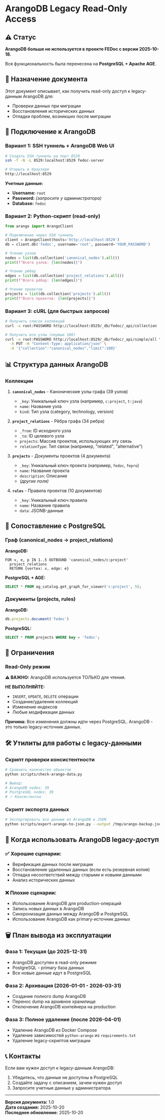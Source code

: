 # ArangoDB Legacy Read-Only Access

## ⚠️ Статус
**ArangoDB больше не используется в проекте FEDoc с версии 2025-10-18.**

Вся функциональность была перенесена на **PostgreSQL + Apache AGE**.

## 📖 Назначение документа
Этот документ описывает, как получить read-only доступ к legacy-данным ArangoDB для:
- Проверки данных при миграции
- Восстановления исторических данных
- Отладки проблем, возникших после миграции

## 🔌 Подключение к ArangoDB

### Вариант 1: SSH туннель + ArangoDB Web UI
```bash
# Создать SSH туннель на порт 8529
ssh -f -N -L 8529:localhost:8529 fedoc-server

# Открыть в браузере
http://localhost:8529
```

**Учетные данные:**
- **Username:** `root`
- **Password:** *(запросите у администратора)*
- **Database:** `fedoc`

### Вариант 2: Python-скрипт (read-only)
```python
from arango import ArangoClient

# Подключение через SSH туннель
client = ArangoClient(hosts='http://localhost:8529')
db = client.db('fedoc', username='root', password='YOUR_PASSWORD')

# Чтение узлов
nodes = list(db.collection('canonical_nodes').all())
print(f"Всего узлов: {len(nodes)}")

# Чтение рёбер
edges = list(db.collection('project_relations').all())
print(f"Всего рёбер: {len(edges)}")

# Чтение проектов
projects = list(db.collection('projects').all())
print(f"Всего проектов: {len(projects)}")
```

### Вариант 3: cURL (для быстрых запросов)
```bash
# Получить список коллекций
curl -u root:PASSWORD http://localhost:8529/_db/fedoc/_api/collection

# Получить все узлы (первые 100)
curl -u root:PASSWORD http://localhost:8529/_db/fedoc/_api/simple/all \
  -X PUT -H "Content-Type: application/json" \
  -d '{"collection":"canonical_nodes","limit":100}'
```

## 📊 Структура данных ArangoDB

### Коллекции
1. **`canonical_nodes`** - Канонические узлы графа (39 узлов)
   - `_key`: Уникальный ключ узла (например, `c:project`, `t:java`)
   - `name`: Название узла
   - `kind`: Тип узла (category, technology, version)

2. **`project_relations`** - Рёбра графа (34 ребра)
   - `_from`: ID исходного узла
   - `_to`: ID целевого узла
   - `projects`: Массив проектов, использующих эту связь
   - `relationType`: Тип связи (например, "related", "alternative")

3. **`projects`** - Документы проектов (4 документа)
   - `_key`: Уникальный ключ проекта (например, `fedoc`, `fepro`)
   - `name`: Название проекта
   - `description`: Описание
   - *(другие поля)*

4. **`rules`** - Правила проектов (10 документов)
   - `_key`: Уникальный ключ правила
   - `name`: Название правила
   - `data`: JSONB-данные

## 🔄 Сопоставление с PostgreSQL

### Граф (canonical_nodes → project_relations)
**ArangoDB:**
```aql
FOR v, e, p IN 1..5 OUTBOUND 'canonical_nodes/c:project'
  project_relations
  RETURN {vertex: v, edge: e}
```

**PostgreSQL + AGE:**
```sql
SELECT * FROM ag_catalog.get_graph_for_viewer('c:project', 5);
```

### Документы (projects, rules)
**ArangoDB:**
```javascript
db.projects.document('fedoc')
```

**PostgreSQL:**
```sql
SELECT * FROM projects WHERE key = 'fedoc';
```

## 🚫 Ограничения

### Read-Only режим
**⚠️ ВАЖНО:** ArangoDB используется ТОЛЬКО для чтения.

**НЕ ВЫПОЛНЯЙТЕ:**
- `INSERT`, `UPDATE`, `DELETE` операции
- Создание/удаление коллекций
- Изменение индексов
- Любые модификации данных

**Причина:** Все изменения должны идти через PostgreSQL. ArangoDB - это только legacy-источник данных.

## 🛠️ Утилиты для работы с legacy-данными

### Скрипт проверки консистентности
```bash
# Сравнить количество объектов
python scripts/check-arango-data.py

# Вывод:
# ArangoDB nodes: 39
# PostgreSQL nodes: 39
# ✓ Консистентно
```

### Скрипт экспорта данных
```bash
# Экспортировать все данные из ArangoDB в JSON
python scripts/export-arango-to-json.py --output /tmp/arango-backup.json
```

## 📝 Когда использовать ArangoDB legacy-доступ

### ✅ Хорошие сценарии:
- Верификация данных после миграции
- Восстановление удаленных данных (если есть резервная копия)
- Отладка несоответствий между старыми и новыми данными
- Анализ исторических данных

### ❌ Плохие сценарии:
- Использование ArangoDB для production-операций
- Запись новых данных в ArangoDB
- Синхронизация данных между ArangoDB и PostgreSQL
- Использование ArangoDB как primary-источник данных

## 🗑️ План вывода из эксплуатации

### Фаза 1: Текущая (до 2025-12-31)
- ArangoDB доступен в read-only режиме
- PostgreSQL - primary база данных
- Все новые данные идут в PostgreSQL

### Фаза 2: Архивация (2026-01-01 - 2026-03-31)
- Создание полного dump ArangoDB
- Перенос dump на архивное хранилище
- Отключение ArangoDB контейнера на production

### Фаза 3: Полное удаление (после 2026-04-01)
- Удаление ArangoDB из Docker Compose
- Удаление зависимостей `python-arango` из `requirements.txt`
- Удаление legacy-скриптов миграции

## 📞 Контакты
Если вам нужен доступ к legacy-данным ArangoDB:
1. Убедитесь, что данные не доступны в PostgreSQL
2. Создайте задачу с описанием, зачем нужен доступ
3. Запросите учетные данные у администратора

---
**Версия документа:** 1.0  
**Дата создания:** 2025-10-20  
**Последнее обновление:** 2025-10-20


